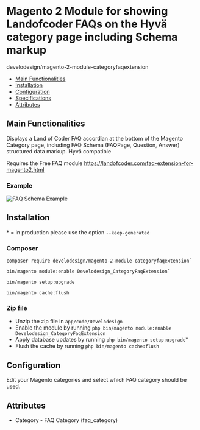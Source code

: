 # Magento 2 Module for showing Landofcoder FAQs on the Hyvä category page including Schema markup

   develodesign/magento-2-module-categoryfaqextension

 - [Main Functionalities](#markdown-header-main-functionalities)
 - [Installation](#markdown-header-installation)
 - [Configuration](#markdown-header-configuration)
 - [Specifications](#markdown-header-specifications)
 - [Attributes](#markdown-header-attributes)


## Main Functionalities
Displays a Land of Coder FAQ accordian at the bottom of the Magento Category page, including FAQ Schema (FAQPage, Question, Answer) structured data markup. Hyvä compatible

Requires the Free FAQ module https://landofcoder.com/faq-extension-for-magento2.html

### Example

![FAQ Schema Example](https://www.develodesign.co.uk/images/faq-schema.png)


## Installation
\* = in production please use the option `--keep-generated` 


### Composer

 ```
 composer require develodesign/magento-2-module-categoryfaqextension`

 bin/magento module:enable Develodesign_CategoryFaqExtension`
 
 bin/magento setup:upgrade
 
 bin/magento cache:flush
```

### Zip file

 - Unzip the zip file in `app/code/Develodesign`
 - Enable the module by running `php bin/magento module:enable Develodesign_CategoryFaqExtension`
 - Apply database updates by running `php bin/magento setup:upgrade`\*
 - Flush the cache by running `php bin/magento cache:flush`

## Configuration
Edit your Magento categories and select which FAQ category should be used. 



## Attributes

 - Category - FAQ Category (faq_category)

